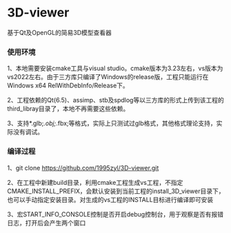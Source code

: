 # 3D-viewer
基于Qt及OpenGL的简易3D模型查看器

### 使用环境
1、本地需要安装cmake工具与visual studio。cmake版本为3.23左右，vs版本为vs2022左右。由于三方库只编译了Windows的release版，工程只能运行在Windows x64 RelWithDebInfo/Release下。

2、工程依赖的Qt(6.5)、assimp、stb及spdlog等以三方库的形式上传到该工程的third_libray目录了，本地不再需要这些依赖。

3、支持*.glb;*.obj;*.fbx;等格式，实际上只测试过glb格式，其他格式理论支持，实际没有调试。

### 编译过程
1、git clone https://github.com/1995zyl/3D-viewer.git

2、在工程中新建build目录，利用cmake工程生成vs工程，不指定CMAKE_INSTALL_PREFIX，会默认安装到当前工程的install_3D_viewer目录下，也可以手动指定安装目录。对生成的vs工程的INSTALL目标进行编译即可安装

3、宏START_INFO_CONSOLE控制是否开启debug控制台，用于观察是否有报错日志，打开后会产生两个窗口
